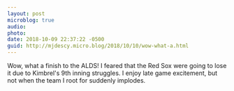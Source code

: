 ```yaml
---
layout: post
microblog: true
audio: 
photo: 
date: 2018-10-09 22:37:22 -0500
guid: http://mjdescy.micro.blog/2018/10/10/wow-what-a.html
---
```

Wow, what a finish to the ALDS! I feared that the Red Sox were going to lose it due to Kimbrel's 9th inning struggles. I enjoy late game excitement, but not when the team I root for suddenly implodes.
